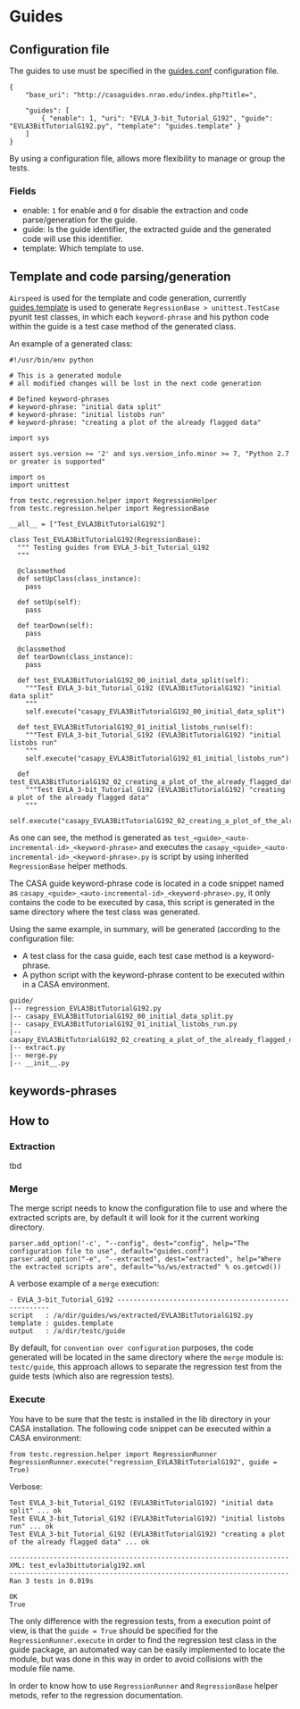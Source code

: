 # Guides

## Configuration file

The guides to use must be specified in the [guides.conf](https://github.com/atejeda/casa-testing/blob/master/guides/guides.conf) configuration file.

```
{
    "base_uri": "http://casaguides.nrao.edu/index.php?title=",

    "guides": [
        { "enable": 1, "uri": "EVLA_3-bit_Tutorial_G192", "guide": "EVLA3BitTutorialG192.py", "template": "guides.template" }
    ]
}
```

By using a configuration file, allows more flexibility to manage or group the tests.

### Fields

   * enable: ```1``` for enable and ```0``` for disable the extraction and code parse/generation for the guide.
   * guide: Is the guide identifier, the extracted guide and the generated code will use this identifier.
   * template: Which template to use.

## Template and code parsing/generation

```Airspeed``` is used for the template and code generation, currently [guides.template](https://github.com/atejeda/casa-testing/blob/master/guides/guides.template) is used to generate ```RegressionBase > unittest.TestCase``` pyunit test classes, in which each ```keyword-phrase``` and his python code within the guide is a test case method of the generated class.

An example of a generated class:

```
#!/usr/bin/env python

# This is a generated module
# all modified changes will be lost in the next code generation

# Defined keyword-phrases 
# keyword-phrase: "initial data split" 
# keyword-phrase: "initial listobs run" 
# keyword-phrase: "creating a plot of the already flagged data" 

import sys

assert sys.version >= '2' and sys.version_info.minor >= 7, "Python 2.7 or greater is supported"

import os
import unittest

from testc.regression.helper import RegressionHelper
from testc.regression.helper import RegressionBase

__all__ = ["Test_EVLA3BitTutorialG192"]

class Test_EVLA3BitTutorialG192(RegressionBase):
  """ Testing guides from EVLA_3-bit_Tutorial_G192
  """

  @classmethod
  def setUpClass(class_instance):
    pass

  def setUp(self):
    pass

  def tearDown(self):
    pass

  @classmethod
  def tearDown(class_instance):
    pass

  def test_EVLA3BitTutorialG192_00_initial_data_split(self):
    """Test EVLA_3-bit_Tutorial_G192 (EVLA3BitTutorialG192) "initial data split" 
    """
    self.execute("casapy_EVLA3BitTutorialG192_00_initial_data_split")

  def test_EVLA3BitTutorialG192_01_initial_listobs_run(self):
    """Test EVLA_3-bit_Tutorial_G192 (EVLA3BitTutorialG192) "initial listobs run" 
    """
    self.execute("casapy_EVLA3BitTutorialG192_01_initial_listobs_run")

  def test_EVLA3BitTutorialG192_02_creating_a_plot_of_the_already_flagged_data(self):
    """Test EVLA_3-bit_Tutorial_G192 (EVLA3BitTutorialG192) "creating a plot of the already flagged data"
    """
    self.execute("casapy_EVLA3BitTutorialG192_02_creating_a_plot_of_the_already_flagged_data")
```

As one can see, the method is generated as ```test_<guide>_<auto-incremental-id>_<keyword-phrase>``` and executes the ```casapy_<guide>_<auto-incremental-id>_<keyword-phrase>.py``` is script by using inherited ```RegressionBase``` helper methods. 

The CASA guide keyword-phrase code is located in a code snippet named as ```casapy_<guide>_<auto-incremental-id>_<keyword-phrase>.py```, it only contains the code to be executed by casa, this script is generated in the same directory where the test class was generated.

Using the same example, in summary, will be generated (according to the configuration file:

   * A test class for the casa guide, each test case method is a keyword-phrase.
   * A python script with the keyword-phrase content to be executed within in a CASA environment.

```
guide/
|-- regression_EVLA3BitTutorialG192.py
|-- casapy_EVLA3BitTutorialG192_00_initial_data_split.py
|-- casapy_EVLA3BitTutorialG192_01_initial_listobs_run.py
|-- casapy_EVLA3BitTutorialG192_02_creating_a_plot_of_the_already_flagged_data.py
|-- extract.py
|-- merge.py
|-- __init__.py
```

## keywords-phrases

## How to

### Extraction
tbd

### Merge

The merge script needs to know the configuration file to use and where the extracted scripts are, by default it will look for it the current working directory.

```
parser.add_option('-c', "--config", dest="config", help="The configuration file to use", default="guides.conf")
parser.add_option("-e", "--extracted", dest="extracted", help="Where the extracted scripts are", default="%s/ws/extracted" % os.getcwd())
```

A verbose example of a ```merge``` execution:

```
- EVLA_3-bit_Tutorial_G192 -----------------------------------------------------
script   : /a/dir/guides/ws/extracted/EVLA3BitTutorialG192.py
template : guides.template
output   : /a/dir/testc/guide
```

By default, for ```convention over configuration``` purposes, the code generated will be located in the same directory where the ```merge``` module is: ```testc/guide```, this approach allows to separate the regression test from the guide tests (which also are regression tests).

### Execute

You have to be sure that the testc is installed in the lib directory in your CASA installation. The following code snippet can be executed within a CASA
environment:

```
from testc.regression.helper import RegressionRunner
RegressionRunner.execute("regression_EVLA3BitTutorialG192", guide = True)
```

Verbose:

```
Test EVLA_3-bit_Tutorial_G192 (EVLA3BitTutorialG192) "initial data split" ... ok
Test EVLA_3-bit_Tutorial_G192 (EVLA3BitTutorialG192) "initial listobs run" ... ok
Test EVLA_3-bit_Tutorial_G192 (EVLA3BitTutorialG192) "creating a plot of the already flagged data" ... ok

----------------------------------------------------------------------
XML: test_evla3bittutorialg192.xml
----------------------------------------------------------------------
Ran 3 tests in 0.019s

OK
True
```

The only difference with the regression tests, from a execution point of view, is that the ```guide = True``` should be specified for the ```RegressionRunner.execute``` in order to find the regression test class in the guide package, an automated way can be easily implemented to locate the module, but was done in this way in order to avoid collisions with the module file name.

In order to know how to use ```RegressionRunner``` and ```RegressionBase``` helper metods, refer to the regression documentation.

